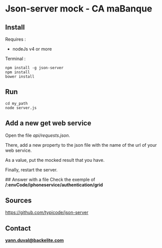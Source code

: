 # Json-server mock - CA maBanque

## Install
Requires :
* nodeJs v4 or more

Terminal :
```
npm install -g json-server
npm install
bower install
```

## Run
```
cd my_path
node server.js
```

## Add a new get web service
Open the file *api/requests.json*.

There, add a new property to the json file with the name of the url of your web service.

As a value, put the mocked result that you have.

Finally, restart the server.

## Answer with a file
Check the exemple of **/:envCode/iphoneservice/authentication/grid**

## Sources
https://github.com/typicode/json-server

## Contact
**yann.duval@backelite.com**
